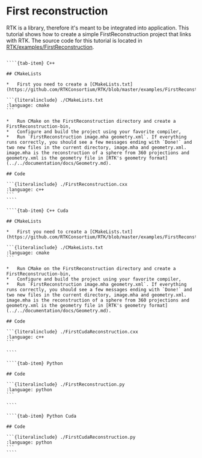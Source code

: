 # First reconstruction

RTK is a library, therefore it's meant to be integrated into application. This tutorial shows how to create a simple FirstReconstruction project that links with RTK. The source code for this tutorial is located in [RTK/examples/FirstReconstruction](https://github.com/RTKConsortium/RTK/blob/master/examples/FirstReconstruction).


`````{tab-set}

````{tab-item} C++

## CMakeLists

*   First you need to create a [CMakeLists.txt](https://github.com/RTKConsortium/RTK/blob/master/examples/FirstReconstruction/CMakeLists.txt)

```{literalinclude} ./CMakeLists.txt
:language: cmake
```

*   Run CMake on the FirstReconstruction directory and create a FirstReconstruction-bin,
*   Configure and build the project using your favorite compiler,
*   Run `FirstReconstruction image.mha geometry.xml`. If everything runs correctly, you should see a few messages ending with `Done!` and two new files in the current directory, image.mha and geometry.xml. image.mha is the reconstruction of a sphere from 360 projections and geometry.xml is the geometry file in [RTK's geometry format](../../documentation/docs/Geometry.md).

## Code

```{literalinclude} ./FirstReconstruction.cxx
:language: c++
```
````

````{tab-item} C++ Cuda

## CMakeLists

*   First you need to create a [CMakeLists.txt](https://github.com/RTKConsortium/RTK/blob/master/examples/FirstReconstruction/CMakeLists.txt)

```{literalinclude} ./CMakeLists.txt
:language: cmake
```

*   Run CMake on the FirstReconstruction directory and create a FirstReconstruction-bin,
*   Configure and build the project using your favorite compiler,
*   Run `FirstReconstruction image.mha geometry.xml`. If everything runs correctly, you should see a few messages ending with `Done!` and two new files in the current directory, image.mha and geometry.xml. image.mha is the reconstruction of a sphere from 360 projections and geometry.xml is the geometry file in [RTK's geometry format](../../documentation/docs/Geometry.md).

## Code

```{literalinclude} ./FirstCudaReconstruction.cxx
:language: c++
```

````

````{tab-item} Python

## Code

```{literalinclude} ./FirstReconstruction.py
:language: python
```

````

````{tab-item} Python Cuda

## Code

```{literalinclude} ./FirstCudaReconstruction.py
:language: python
```
````
`````